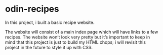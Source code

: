 # odin-recipes

In this project, i built a basic recipe website.

The website will consist of a main index page which will have links to a few recipes. The website won’t look very pretty but it’s important to keep in mind that this project is just to build my HTML chops; i will revisit this project in the future to style it up with CSS.
